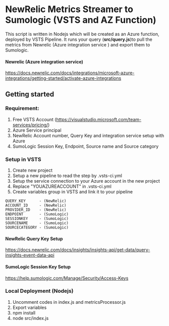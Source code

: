 # NewRelic Metrics Streamer to Sumologic (VSTS and AZ Function)
This script is written in Nodejs which will be created as an Azure function, deployed by VSTS Pipeline.
It runs your query (**src/query.js**)to pull the metrics from Newrelic (Azure integration service ) and export them to Sumologic.

#### Newrelic (Azure integration service)
https://docs.newrelic.com/docs/integrations/microsoft-azure-integrations/getting-started/activate-azure-integrations

## Getting started

### Requirement:

1. Free VSTS Account (https://visualstudio.microsoft.com/team-services/pricing/)
2. Azure Service principal
3. NewRelic Account number, Query Key and integration service setup with Azure
4. SumoLogic Session Key, Endpoint, Source name and Source category

### Setup in VSTS

1. Create new project
2. Setup a new pipeline to read the step by .vsts-ci.yml
3. Setup the service connection to your Azure account in the new project
4. Replace "YOUAZUREACCOUNT" in .vsts-ci.yml
5. Create variables group in VSTS and link it to your pipeline

```
QUERY_KEY      - (NewRelic)
ACCOUNT_ID     - (NewRelic)
PROVIDER_ID    - (NewRelic)
ENDPOINT       - (SumoLogic)
SESSIONKEY     - (SumoLogic)
SOURCENAME     - (SumoLogic)
SOURCECATEGORY - (SumoLogic)
```

#### NewRelic Query Key Setup
https://docs.newrelic.com/docs/insights/insights-api/get-data/query-insights-event-data-api

#### SumoLogic Session Key Setup
https://help.sumologic.com/Manage/Security/Access-Keys


### Local Deployment (Nodejs)

1. Uncomment codes in index.js and metricsProcessor.js
2. Export variables
3. npm install
4. node src/index.js
